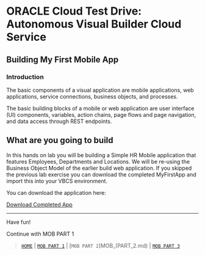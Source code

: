 # ORACLE Cloud Test Drive: Autonomous Visual Builder Cloud Service

## Building My First Mobile App

### Introduction
The basic components of a visual application are mobile applications, web applications, service connections, business objects, and processes.

The basic building blocks of a mobile or web application are user interface (UI) components, variables, action chains, page flows and page navigation, and data access through REST endpoints.

## What are you going to build
In this hands on lab you will be building a Simple HR Mobile application that features Employees, Departments and Locations.
We will be re-using the Business Object Model of the earlier build web application. If you skipped the previous lab exercise you can download the completed MyFirstApp and import this into your VBCS environment.

You can download the application here: 

[Download Completed App](resources/materials/MyFirstApp.zip "Finished Application")

----
Have fun!

Continue with MOB PART 1

> [`HOME`](README.md) | [`MOB PART 1`](MOB_PART_1.md) | [`MOB PART 2`]MOB_(PART_2.md) | [`MOB PART 3`](MOB_PART_3.md)

